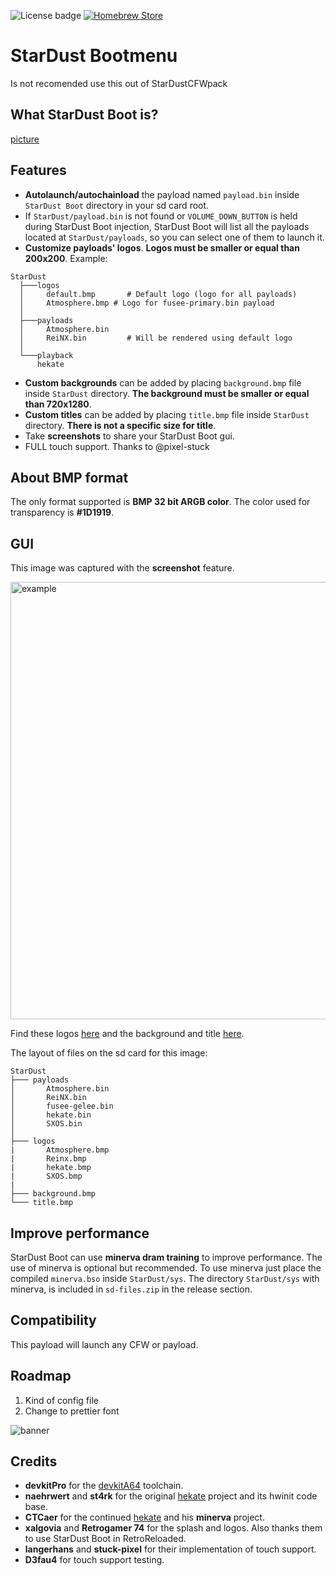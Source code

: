 ![License badge](https://img.shields.io/badge/license-GPLv3-blue.svg)
[![Homebrew Store](https://img.shields.io/badge/Homebrew%20Switch-store-%23ff4554.svg)](https://www.switchbru.com/appstore/#/app/argon-nx)

# StarDust Bootmenu

Is not recomended use this out of StarDustCFWpack

## What StarDust Boot is?
[picture](sd-card-example/old-stuf/screenshot.png)


## Features

- **Autolaunch/autochainload** the payload named `payload.bin` inside `StarDust Boot` directory in your sd card root.
- If `StarDust/payload.bin` is not found or `VOLUME_DOWN_BUTTON` is held during StarDust Boot injection, StarDust Boot will list all the payloads located at `StarDust/payloads`, so you can select one of them to launch it.
- **Customize payloads' logos**. **Logos must be smaller or equal than 200x200**. Example:
```
StarDust
  ├───logos
  │     default.bmp       # Default logo (logo for all payloads)
  │     Atmosphere.bmp # Logo for fusee-primary.bin payload
  │
  ├───payloads
  │     Atmosphere.bin
  │     ReiNX.bin         # Will be rendered using default logo
  │     
  └───playback
      hekate
```

- **Custom backgrounds** can be added by placing `background.bmp` file inside `StarDust` directory. **The background must be smaller or equal than 720x1280**.
- **Custom titles** can be added by placing `title.bmp` file inside `StarDust` directory. **There is not a specific size for title**.
- Take **screenshots** to share your StarDust Boot gui.
- FULL touch support. Thanks to @pixel-stuck


## About BMP format

The only format supported is **BMP 32 bit ARGB color**.
The color used for transparency is **#1D1919**.

## GUI

This image was captured with the **screenshot** feature.

<img src="img/example.png" alt="example" width="700">

Find these logos [here](img/example-logos) and the background and title [here](sd-card-example/).

The layout of files on the sd card for this image:
```
StarDust
├─── payloads
│       Atmosphere.bin
│       ReiNX.bin
│       fusee-gelee.bin
│       hekate.bin
│       SXOS.bin
│
├─── logos
|       Atmosphere.bmp
|       Reinx.bmp
|       hekate.bmp
|       SXOS.bmp
|
├─── background.bmp
└─── title.bmp
```

## Improve performance

StarDust Boot can use **minerva dram training** to improve performance.
The use of minerva is optional but recommended. To use minerva just place the compiled `minerva.bso` inside `StarDust/sys`. The directory `StarDust/sys` with minerva, is included in `sd-files.zip` in the release section.

## Compatibility

This payload will launch any CFW or payload. 

## Roadmap

1. Kind of config file
2. Change to prettier font

<img src="img/splash.jpg" alt="banner">

## Credits

* __devkitPro__ for the [devkitA64](https://devkitpro.org/) toolchain.
* __naehrwert__ and __st4rk__ for the original [hekate](https://github.com/nwert/hekate) project and its hwinit code base.
* __CTCaer__ for the continued [hekate](https://github.com/CTCaer/hekate) and his **minerva** project.
* __xalgovia__ and __Retrogamer 74__ for the splash and logos. Also thanks them to use StarDust Boot in RetroReloaded.
* __langerhans__ and  __stuck-pixel__ for their implementation of touch support.
* __D3fau4__ for touch support testing.
